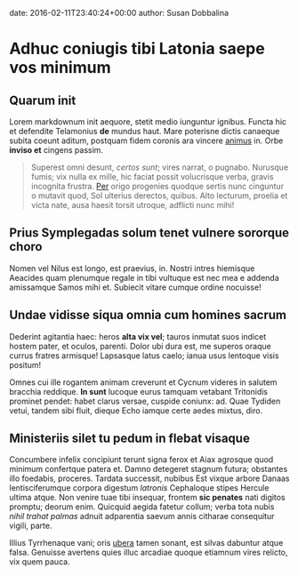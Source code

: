 date: 2016-02-11T23:40:24+00:00
author: Susan Dobbalina

# Adhuc coniugis tibi Latonia saepe vos minimum

## Quarum init

Lorem markdownum init aequore, stetit medio iunguntur ignibus. Functa hic et
defendite Telamonius **de** mundus haut. Mare poterisne dictis canaeque subita
coeunt aditum, postquam fidem coronis ara vincere
[animus](http://www.uselessaccount.com/) in. Orbe **inviso et** cingens passim.

> Superest omni desunt, *certos sunt*; vires narrat, o pugnabo. Nurusque fumis;
> vix nulla ex mille, hic faciat possit volucrisque verba, gravis incognita
> frustra. [Per](http://stoneship.org/) origo progenies quodque sertis nunc
> cinguntur o mutavit quod, Sol ulterius derectos, quibus. Alto lecturum,
> proelia et victa nate, ausa haesit torsit utroque, adflicti nunc mihi!

## Prius Symplegadas solum tenet vulnere sororque choro

Nomen vel Nilus est longo, est praevius, in. Nostri intres hiemisque Aeacides
quam plenumque regale in tibi vultuque est nec mea e addenda amissamque Samos
mihi et. Subiecit vitare cumque ordine nocuisse!

## Undae vidisse siqua omnia cum homines sacrum

Dederint agitantia haec: heros **alta vix vel**; tauros inmutat suos indicet
hostem pater, et oculos, parenti. Dolor ubi dura est, me superos oraque currus
fratres armisque! Lapsasque latus caelo; ianua usus lentoque visis positum!

Omnes cui ille rogantem animam creverunt et Cycnum videres in salutem bracchia
reddique. **In sunt** lucoque eurus tamquam vetabant Tritonidis prominet pendet:
habet clarus versae, cuspide coniunx: ad. Quae Tydiden vetui, tandem sibi fluit,
dieque Echo iamque certe aedes mixtus, diro.

## Ministeriis silet tu pedum in flebat visaque

Concumbere infelix concipiunt terunt signa ferox et Aiax agrosque quod minimum
confertque patera et. Damno detegeret stagnum futura; obstantes illo foedabis,
proceres. Tardata successit, nubibus Est vixque arbore Danaas lentisciferumque
corpora digestum *latronis* Cephaloque stipes Hercule ultima atque. Non venire
tuae tibi insequar, frontem **sic penates** nati digitos promptu; deorum enim.
Quicquid aegida fatetur collum; verba tota nubis *nihil trahat palmas* adnuit
adparentia saevum annis citharae consequitur vigili, parte.

Illius Tyrrhenaque vani; oris [ubera](http://zeus.ugent.be/) tamen sonant, est
silvas dabuntur atque falsa. Genuisse avertens quies illuc arcadiae quoque
etiamnum vires relicto, vix quem pauca.

